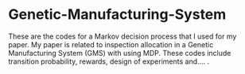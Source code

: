 # Genetic-Manufacturing-System

These are the codes for a Markov decision process that I used for my paper.
My paper is related to inspection allocation in a Genetic Manufacturing System (GMS) with using MDP.
These codes include transition probability, rewards, design of experiments and.... .
